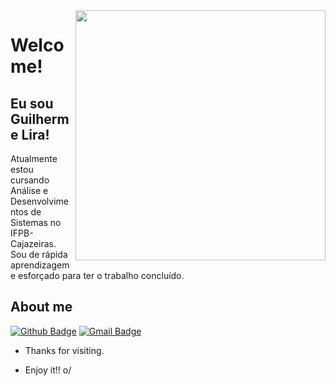 <img align="right" width="400" height="400" src="coloque_o_link_de_uma_foto_ou_gif_aqui">
 
# Welcome!
 
## Eu sou Guilherme Lira!
 
Atualmente estou cursando Análise e Desenvolvimentos de Sistemas no IFPB-Cajazeiras. Sou de rápida aprendizagem e esforçado para ter o trabalho concluído.
 
 
## About me 
[![Github Badge](https://img.shields.io/badge/-Github-000?style=flat-square&logo=Github&logoColor=white&link=https://github.com/Guilhermenrt7)](https://github.com/Guilhermenrt7)
[![Gmail Badge](https://img.shields.io/badge/-Gmail-c14438?style=flat-square&logo=Gmail&logoColor=white&link=mailto:guilhermelira2cz@gmail.com)](mailto:guilhermelira2cz@gmail.com)
 
- Thanks for visiting. 
 
- Enjoy it!! o/
